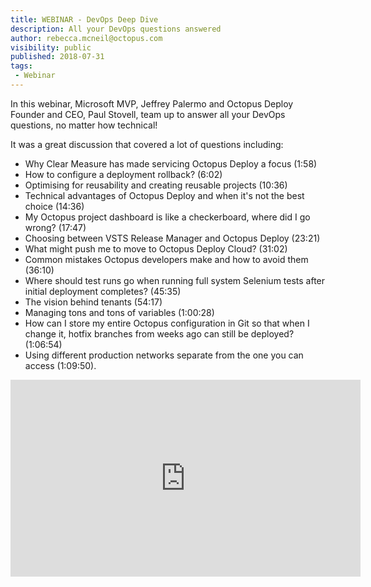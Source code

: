 ```yaml
---
title: WEBINAR - DevOps Deep Dive
description: All your DevOps questions answered
author: rebecca.mcneil@octopus.com
visibility: public
published: 2018-07-31
tags:
 - Webinar
---
```



In this webinar, Microsoft MVP, Jeffrey Palermo and Octopus Deploy Founder and CEO, Paul Stovell, team up to answer all your DevOps questions, no matter how technical! 

It was a great discussion that covered a lot of questions including:
* Why Clear Measure has made servicing Octopus Deploy a focus (1:58)
* How to configure a deployment rollback? (6:02)
* Optimising for reusability and creating reusable projects (10:36)
* Technical advantages of Octopus Deploy and when it's not the best choice (14:36)
* My Octopus project dashboard is like a checkerboard, where did I go wrong? (17:47)
* Choosing between VSTS Release Manager and Octopus Deploy (23:21) 
* What might push me to move to Octopus Deploy Cloud? (31:02)
* Common mistakes Octopus developers make and how to avoid them (36:10)
* Where should test runs go when running full system Selenium tests after initial deployment completes? (45:35)
* The vision behind tenants (54:17)
* Managing tons and tons of variables (1:00:28)
* How can I store my entire Octopus configuration in Git so that when I change it, hotfix branches from weeks ago can still be deployed? (1:06:54)
* Using different production networks separate from the one you can access (1:09:50).

<iframe width="560" height="315"  src="https://www.youtube.com/embed/0LbFjC9MKxs" frameborder="0" allowfullscreen></iframe>


